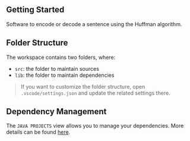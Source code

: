 ## Getting Started

Software to encode or decode a sentence using the Huffman algorithm.

## Folder Structure

The workspace contains two folders, where:

- `src`: the folder to maintain sources
- `lib`: the folder to maintain dependencies

> If you want to customize the folder structure, open `.vscode/settings.json` and update the related settings there.

## Dependency Management

The `JAVA PROJECTS` view allows you to manage your dependencies. More details can be found [here](https://github.com/microsoft/vscode-java-dependency#manage-dependencies).
